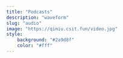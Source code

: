 ```yaml
---
title: "Podcasts"
description: "waveform"
slug: "audio"
image: "https://qiniu.csit.fun/video.jpg"
style:
    background: "#2a9d8f"
    color: "#fff"
---
```

